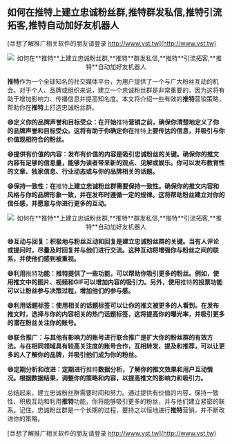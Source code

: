 ## **如何在**推特**上建立忠诚粉丝群,**推特**群发私信,**推特**引流拓客,**推特**自动加好友机器人**

[😍想了解推广相关软件的朋友请登录 http://www.vst.tw](http://www.vst.tw)

 <center><img src="https://vst.tw/MP4/tuiguang/png/1.png" alt="如何在**推特**上建立忠诚粉丝群,**推特**群发私信,**推特**引流拓客,**推特**自动加好友机器人"></center>

**推特**作为一个全球知名的社交媒体平台，为用户提供了一个与广大粉丝互动的机会。对于个人、品牌或组织来说，建立一个忠诚粉丝群是非常重要的，因为这将有助于增加影响力、传播信息并提高知名度。本文将介绍一些有效的**推特**营销策略，帮助你在**推特**上打造忠诚粉丝群。

**😄定义你的品牌声誉和目标受众：在开始**推特**营销之前，确保你清楚地定义了你的品牌声誉和目标受众。这将有助于你确定你在**推特**上要传达的信息，并吸引与你价值观相符合的粉丝。**

**😄提供有价值的内容：发布有价值的内容是吸引忠诚粉丝的关键。确保你的推文内容有足够的信息量，能够为读者带来新的观点、见解或娱乐。你可以发布教育性的文章、独家信息、行业动态或与你的品牌相关的话题。**

**😄保持一致性：在**推特**上建立忠诚粉丝群需要保持一致性。确保你的推文内容和风格与你的品牌形象一致，并在发布时遵循一定的规律。这将帮助粉丝建立对你的信任感，并愿意与你进行更多的互动。**

 <center><img src="https://vst.tw/MP4/tuiguang/png/3.png" alt="如何在**推特**上建立忠诚粉丝群,**推特**群发私信,**推特**引流拓客,**推特**自动加好友机器人"></center>

**😄互动与回复：积极地与粉丝互动和回复是建立忠诚粉丝群的关键。当有人评论或提问时，尽量及时回复并与他们进行交流。这种互动将增强你与粉丝之间的联系，并使他们感到被重视。**

**😄利用**推特**功能：**推特**提供了一些功能，可以帮助你吸引更多的粉丝。例如，使用推文中的图片、视频和GIF可以增加内容的吸引力。另外，使用**推特**的投票功能可以让粉丝参与决策过程，增加他们的参与感。**

**😄利用话题标签：使用相关的话题标签可以让你的推文被更多的人看到。在发布推文时，选择与你的内容相关的热门话题标签，这将提高你的曝光率，并吸引更多的潜在粉丝关注你的账号。**

**😄联合推广：与其他有影响力的账号进行联合推广是扩大你的粉丝群的有效方法。与在相同领域具有较高关注度的账号合作，互相转发、提及和推荐，可以让更多的人了解你的品牌，并吸引他们成为你的粉丝。**

**😄定期分析和改进：定期进行**推特**数据分析，了解你的推文效果和用户互动情况。根据数据结果，调整你的策略和内容，以提高推文的影响力和吸引力。**

总结起来，建立忠诚粉丝群需要时间和努力。通过提供有价值的内容、保持一致性、积极互动和利用**推特**功能，你将能够吸引更多的粉丝，并与他们建立紧密的联系。记住，忠诚粉丝群是一个长期的过程，要持之以恒地进行**推特**营销，并不断改进你的策略。

[😍想了解推广相关软件的朋友请登录 http://www.vst.tw](http://www.vst.tw)



